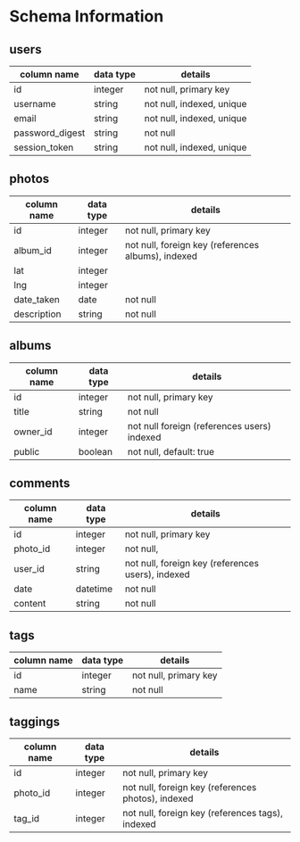 # Schema Information

## users
column name     | data type | details
----------------|-----------|-----------------------
id              | integer   | not null, primary key
username        | string    | not null, indexed, unique
email           | string    | not null, indexed, unique
password_digest | string    | not null
session_token   | string    | not null, indexed, unique

## photos
column name | data type | details
------------|-----------|-----------------------
id          | integer   | not null, primary key
album_id    | integer   | not null, foreign key (references albums), indexed
lat         | integer   |
lng         | integer   |
date_taken  | date      | not null
description | string    | not null


## albums
column name | data type | details
------------|-----------|-----------------------
id          | integer   | not null, primary key
title       | string    | not null
owner_id    | integer   | not null foreign (references users) indexed
public      | boolean   | not null, default: true



## comments
column name | data type | details
------------|-----------|-----------------------
id          | integer   | not null, primary key
photo_id    | integer   | not null,
user_id     | string    | not null, foreign key (references users), indexed
date        | datetime  | not null
content     | string    | not null

## tags
column name | data type | details
------------|-----------|-----------------------
id          | integer   | not null, primary key
name        | string    | not null

## taggings
column name | data type | details
------------|-----------|-----------------------
id          | integer   | not null, primary key
photo_id    | integer   | not null, foreign key (references photos), indexed
tag_id      | integer   | not null, foreign key (references tags), indexed
